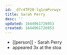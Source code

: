 ```yaml
---
id: _d7r4TP20-lq1cmPvrwyx
title: Sarah Perry
desc: ''
updated: 1644961726953
created: 1644961726953
---
```



- [[person]] - Sarah Perry
- appeared 3x at the stoa
